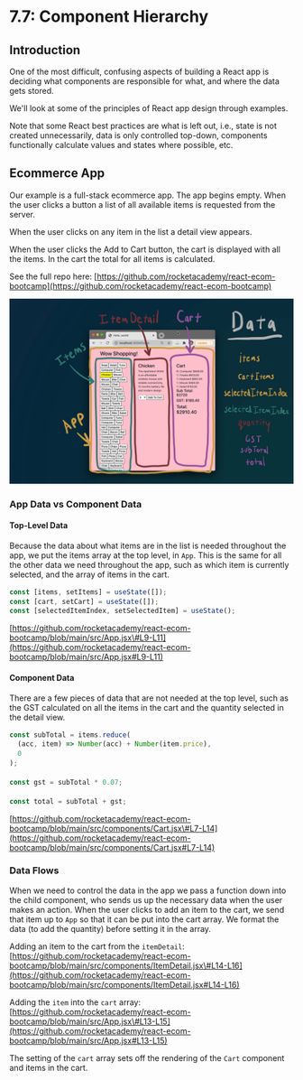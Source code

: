 # 7.7: Component Hierarchy

## Introduction

One of the most difficult, confusing aspects of building a React app is deciding what components are responsible for what, and where the data gets stored.

We'll look at some of the principles of React app design through examples.

Note that some React best practices are what is left out, i.e., state is not created unnecessarily, data is only controlled top-down, components functionally calculate values and states where possible, etc.

## Ecommerce App

Our example is a full-stack ecommerce app. The app begins empty. When the user clicks a button a list of all available items is requested from the server.

When the user clicks on any item in the list a detail view appears.

When the user clicks the Add to Cart button, the cart is displayed with all the items. In the cart the total for all items is calculated.

See the full repo here: [https://github.com/rocketacademy/react-ecom-bootcamp](https://github.com/rocketacademy/react-ecom-bootcamp)

![](../../.gitbook/assets/shopping.jpg)

### App Data vs Component Data

#### Top-Level Data

Because the data about what items are in the list is needed throughout the app, we put the items array at the top level, in `App`. This is the same for all the other data we need throughout the app, such as which item is currently selected, and the array of items in the cart.

```javascript
const [items, setItems] = useState([]);
const [cart, setCart] = useState([]);
const [selectedItemIndex, setSelectedItem] = useState();
```

[https://github.com/rocketacademy/react-ecom-bootcamp/blob/main/src/App.jsx\#L9-L11](https://github.com/rocketacademy/react-ecom-bootcamp/blob/main/src/App.jsx#L9-L11)

#### Component Data

There are a few pieces of data that are not needed at the top level, such as the GST calculated on all the items in the cart and the quantity selected in the detail view.

```javascript
const subTotal = items.reduce(
  (acc, item) => Number(acc) + Number(item.price),
  0
);

const gst = subTotal * 0.07;

const total = subTotal + gst;
```

[https://github.com/rocketacademy/react-ecom-bootcamp/blob/main/src/components/Cart.jsx\#L7-L14](https://github.com/rocketacademy/react-ecom-bootcamp/blob/main/src/components/Cart.jsx#L7-L14)

### Data Flows

When we need to control the data in the app we pass a function down into the child component, who sends us up the necessary data when the user makes an action. When the user clicks to add an item to the cart, we send that item up to `App` so that it can be put into the cart array. We format the data \(to add the quantity\) before setting it in the array.

Adding an item to the cart from the `itemDetail`: [https://github.com/rocketacademy/react-ecom-bootcamp/blob/main/src/components/ItemDetail.jsx\#L14-L16](https://github.com/rocketacademy/react-ecom-bootcamp/blob/main/src/components/ItemDetail.jsx#L14-L16)

Adding the `item` into the `cart` array: [https://github.com/rocketacademy/react-ecom-bootcamp/blob/main/src/App.jsx\#L13-L15](https://github.com/rocketacademy/react-ecom-bootcamp/blob/main/src/App.jsx#L13-L15)

The setting of the `cart` array sets off the rendering of the `Cart` component and items in the cart.

